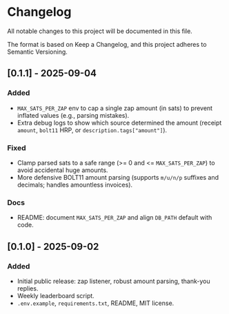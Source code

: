 # Changelog
All notable changes to this project will be documented in this file.

The format is based on Keep a Changelog, and this project adheres to Semantic Versioning.

## [0.1.1] - 2025-09-04
### Added
- `MAX_SATS_PER_ZAP` env to cap a single zap amount (in sats) to prevent inflated values (e.g., parsing mistakes).
- Extra debug logs to show which source determined the amount (receipt `amount`, `bolt11` HRP, or `description.tags["amount"]`).

### Fixed
- Clamp parsed sats to a safe range (>= 0 and <= `MAX_SATS_PER_ZAP`) to avoid accidental huge amounts.
- More defensive BOLT11 amount parsing (supports `m/u/n/p` suffixes and decimals; handles amountless invoices).

### Docs
- README: document `MAX_SATS_PER_ZAP` and align `DB_PATH` default with code.

## [0.1.0] - 2025-09-02
### Added
- Initial public release: zap listener, robust amount parsing, thank-you replies.
- Weekly leaderboard script.
- `.env.example`, `requirements.txt`, README, MIT license.

